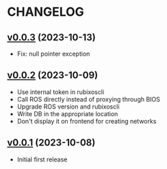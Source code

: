 # CHANGELOG

## [v0.0.3](https://github.com/NubeIO/module-core-rql/tree/v0.0.3) (2023-10-13)

- Fix: null pointer exception

## [v0.0.2](https://github.com/NubeIO/module-core-rql/tree/v0.0.2) (2023-10-09)

- Use internal token in rubixoscli
- Call ROS directly instead of proxying through BIOS
- Upgrade ROS version and rubixoscli
- Write DB in the appropriate location
- Don't display it on frontend for creating networks

## [v0.0.1](https://github.com/NubeIO/module-core-rql/tree/v0.0.1) (2023-10-08)

- Initial first release
